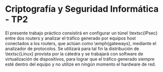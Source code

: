 # Criptografía y Seguridad Informática - TP2

El presente trabajo práctico consistirá en configurar un túnel \textsc{IPsec} entre dos routers y analizar el tráfico generado por equipos host conectados a los routers, que actúan como \emph{gateways}, mediante el analizador de protocolos. Se utilizará para tal fin la distribución de \textsc{Linux} provista por la cátedra y se trabajará con software de virtualización de dispositivos, para lograr que el tráfico generado siempre esté dentro del equipo y no utilize en ningún momento el hardware de red.